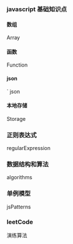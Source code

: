 ### javascript 基础知识点

#### 数组

Array

#### 函数

Function

#### json
`
json

#### 本地存储

Storage


### 正则表达式

regularExpression

### 数据结构和算法

algorithms


### 单例模型

jsPatterns

### leetCode

演练算法






